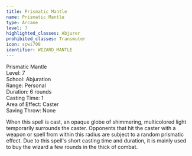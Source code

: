 ```yaml
---
title: Prismatic Mantle
name: Prismatic Mantle
type: Arcane
level: 7
highlighted_classes: Abjurer
prohibited_classes: Transmuter
icon: spwi708
identifier: WIZARD_MANTLE
---
```

Prismatic Mantle  
Level: 7  
School: Abjuration  
Range: Personal  
Duration: 6 rounds  
Casting Time: 1  
Area of Effect: Caster  
Saving Throw: None  
  
When this spell is cast, an opaque globe of shimmering, multicolored light temporarily surrounds the caster. Opponents that hit the caster with a weapon or spell from within this radius are subject to a random prismatic effect. Due to this spell's short casting time and duration, it is mainly used to buy the wizard a few rounds in the thick of combat.  
